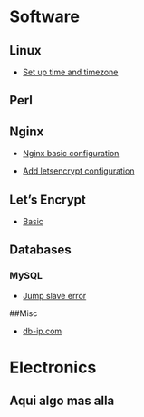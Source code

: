 <!-- TITLE: Snippets -->
<!-- SUBTITLE: All Snippets -->

# Software

## Linux
* [Set up time and timezone](/linux/timezone)

## Perl

## Nginx


* [Nginx basic configuration](/nginx/checkconfig)

* [Add letsencrypt configuration](/nginx/letsencrypt)

## Let’s Encrypt
* [Basic](/letsencrypt#basic)

## Databases

### MySQL
* [Jump slave error](/mysql/basics#jump-slave-error)


##Misc
* [db-ip.com](/misc/dbip)

# Electronics
## Aqui algo mas alla


